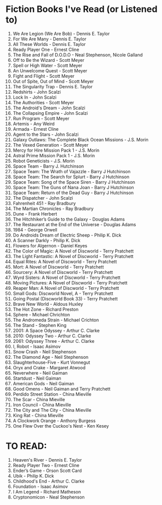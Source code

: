 # Fiction Books I've Read (or Listened to)

1. We Are Legion (We Are Bob) - Dennis E. Taylor
1. For We Are Many - Dennis E. Taylor
1. All These Worlds - Dennis E. Taylor
1. Ready Player One - Ernest Cline
1. The Rise and Fall of D.O.D.O - Neal Stephenson, Nicole Galland
1. Off to Be the Wizard - Scott Meyer
1. Spell or High Water - Scott Meyer
1. An Unwelcome Quest - Scott Meyer
1. Fight and Flight - Scott Meyer
1. Out of Spite, Out of Mind - Scott Meyer
1. The Singularity Trap - Dennis E. Taylor
1. Redshirts - John Scalzi
1. Lock In - John Scalzi
1. The Authorities - Scott Meyer
1. The Android's Dream - John Scalzi
1. The Collapsing Empire - John Scalzi
1. Run Program - Scott Meyer
1. Artemis - Any Weird
1. Armada - Ernest Cline
1. Agent to the Stars - John Scalzi
1. Galaxy Outlaws: The Complete Black Ocean Missions - J.S. Morin
1. The Vexed Generation - Scott Meyer
1. Mercy for Hire Mission Pack 1 - J.S. Morin
1. Astral Prime Mission Pack 1 - J.S. Morin 
1. Robot Geneticists - J.S. Morin
1. Space Team - Barry J. Hutchinson
1. Space Team: The Wrath of Vajazzle - Barry J Hutchinson
1. Space Team: The Search for Splurt - Barry J Hutchinson
1. Space Team: Song of the Space Siren - Barry J Hutchinson
1. Space Team: The Guns of Nana Joan - Barry J Hutchinson
1. Space Team: Return of the Dead Guy - Barry J Hutchinson
1. The Dispatcher - John Scalzi
1. Fahrenheit 451 - Ray Bradbury
1. The Martian Chronicles - Ray Bradbury
1. Dune - Frank Herbert
1. The Hitchhiker’s Guide to the Galaxy - Douglas Adams
1. The Restaurant at the End of the Universe - Douglas Adams
1. 1984 - George Orwell
1. Do Androids Dream of Electric Sheep - Philip K. Dick
1. A Scanner Darkly - Philip K. Dick
1. Flowers for Algernon - Daniel Keyes
1. The Color of Magic: A Novel of Discworld - Terry Pratchett
1. The Light Fantastic: A Novel of Discworld - Terry Pratchett
1. Equal Rites: A Novel of Discworld - Terry Pratchett
1. Mort: A Novel of Discworld - Terry Pratchett
1. Sourcery: A Novel of Discworld - Terry Pratchett
1. Wyrd Sisters: A Novel of Discworld - Terry Pratchett
1. Moving Pictures: A Novel of Discworld - Terry Pratchett
1. Reaper Man: A Novel of Discworld - Terry Pratchett
1. Small Gods: Discworld Novel, A - Terry Pratchett
1. Going Postal (Discworld Book 33) - Terry Pratchett
1. Brave New World - Aldous Huxley
1. The Hot Zone - Richard Preston
1. Sphere - Michael Chrichton
1. The Andromeda Strain - Michael Crichton
1. The Stand - Stephen King
1. 2001: A Space Odyssey - Arthur C. Clarke
1. 2010: Odyssey Two - Arthur C. Clarke
1. 2061: Odyssey Three - Arthur C. Clarke
1. I, Robot - Isaac Asimov
1. Snow Crash - Neil Stephenson 
1. The Diamond Age - Neil Stephenson 
1. Slaughterhouse-Five - Kurt Vonnegut
1. Oryx and Crake - Margaret Atwood
1. Neverwhere - Neil Gaiman
1. Startdust - Neil Gaiman
1. American Gods - Neil Gaiman
1. Good Omens - Neil Gaiman and Terry Pratchett
1. Perdido Street Station - China Mieville
1. The Scar - China Mieville
1. Iron Council - China Mieville
1. The City and The City - China Mieville
1. King Rat - China Mieville
1. A Clockwork Orange - Anthony Burgess
1. One Flew Over the Cuckoo's Nest - Ken Kesey 

# TO READ:
1. Heaven's River - Dennis E. Taylor
1. Ready Player Two - Ernest Cline
1. Ender’s Game - Orson Scott Card
1. Ubik - Philip K. Dick
1. Childhood's End - Arthur C. Clarke
1. Foundation - Isaac Asimov
1. I Am Legend - Richard Matheson
1. Cryptonomicon - Neal Stephenson

